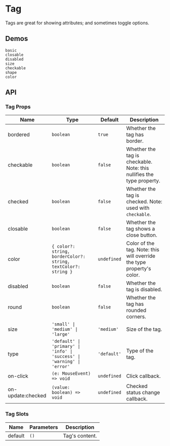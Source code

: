 # Tag

Tags are great for showing attributes; and sometimes toggle options.

## Demos

```demo
basic
closable
disabled
size
checkable
shape
color
```

## API

### Tag Props

| Name | Type | Default | Description |
| --- | --- | --- | --- |
| bordered | `boolean` | `true` | Whether the tag has border. |
| checkable | `boolean` | `false` | Whether the tag is checkable. Note: this nullifies the type property. |
| checked | `boolean` | `false` | Whether the tag is checked. Note: used with `checkable`. |
| closable | `boolean` | `false` | Whether the tag shows a close button. |
| color | `{ color?: string, borderColor?: string, textColor?: string }` | `undefined` | Color of the tag. Note: this will override the type property's color. |
| disabled | `boolean` | `false` | Whether the tag is disabled. |
| round | `boolean` | `false` | Whether the tag has rounded corners. |
| size | `'small' \| 'medium' \| 'large'` | `'medium'` | Size of the tag. |
| type | `'default' \| 'primary' \| 'info' \| 'success' \| 'warning' \| 'error'` | `'default'` | Type of the tag. |
| on-click | `(e: MouseEvent) => void` | `undefined` | Click callback. |
| on-update:checked | `(value: boolean) => void` | `undefined` | Checked status change callback. |

### Tag Slots

| Name    | Parameters | Description    |
| ------- | ---------- | -------------- |
| default | `()`       | Tag's content. |
